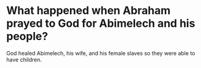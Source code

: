 # What happened when Abraham prayed to God for Abimelech and his people?

God healed Abimelech, his wife, and his female slaves so they were able to have children.
